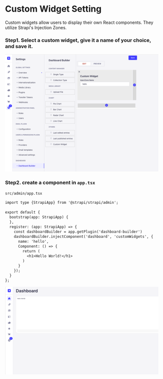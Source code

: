 # Custom Widget Setting

Custom widgets allow users to display their own React components. They utilize Strapi's Injection Zones.

### Step1. Select a custom widget, give it a name of your choice, and save it.

![Custom Widget](./cw.png)

### Step2. create a component in `app.tsx`

`src/admin/app.tsx`
```tsx
import type {StrapiApp} from '@strapi/strapi/admin';

export default {
  bootstrap(app: StrapiApp) {
  },
  register: (app: StrapiApp) => {
    const dashboardBuilder = app.getPlugin('dashboard-builder')
    dashboardBuilder.injectComponent('dashboard', 'customWidgets', {
      name: 'hello',
      Component: () => {
        return (
          <h1>Hello World!</h1>
        )
      }
    });
  }
};
```

![Custom Widget Top](./cw_top.png)
